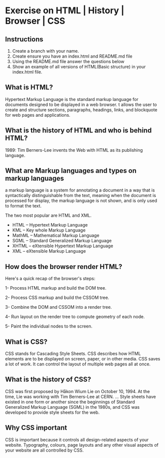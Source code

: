 # Exercise on HTML | History | Browser | CSS

## Instructions

1. Create a branch with your name.
2. Create ensure you have an index.html and README.md file
3. Using the README.md file answer the questions below
4. Show an example of all versions of HTML(Basic structure) in your index.html file.

## What is HTML?

Hypertext Markup Language is the standard markup language for documents designed to be displayed in a web browser. t allows the user to create and structure sections, paragraphs, headings, links, and blockquote for web pages and applications.

## What is the history of HTML and who is behind HTML?

1989: Tim Berners-Lee invents the Web with HTML as its publishing language.

## What are Markup languages and types on markup languages

a markup language is a system for annotating a document in a way that is syntactically distinguishable from the text, meaning when the document is processed for display, the markup language is not shown, and is only used to format the text.

The two most popular are HTML and XML.

- HTML – Hypertext Markup Language
- KML – Key whole Markup Language
- MathML – Mathematical Markup Language
- SGML – Standard Generalized Markup Language
- XHTML – eXtensible Hypertext Markup Language
- XML – eXtensible Markup Language

## How does the browser render HTML?

Here's a quick recap of the browser's steps:

1- Process HTML markup and build the DOM tree.

2- Process CSS markup and build the CSSOM tree.

3- Combine the DOM and CSSOM into a render tree.

4- Run layout on the render tree to compute geometry of each node.

5- Paint the individual nodes to the screen.

## What is CSS?

CSS stands for Cascading Style Sheets. CSS describes how HTML elements are to be displayed on screen, paper, or in other media. CSS saves a lot of work. It can control the layout of multiple web pages all at once.

## What is the history of CSS?

CSS was first proposed by Håkon Wium Lie on October 10, 1994. At the time, Lie was working with Tim Berners-Lee at CERN. ... Style sheets have existed in one form or another since the beginnings of Standard Generalized Markup Language (SGML) in the 1980s, and CSS was developed to provide style sheets for the web.

## Why CSS important

CSS is important because it controls all design-related aspects of your website. Typography, colours, page layouts and any other visual aspects of your website are all controlled by CSS.
